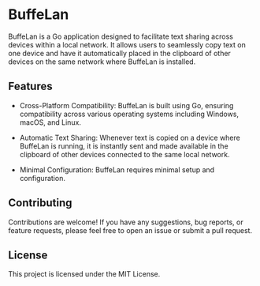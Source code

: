 
# BuffeLan

BuffeLan is a Go application designed to facilitate text sharing across devices within a local network. It allows users to seamlessly copy text on one device and have it automatically placed in the clipboard of other devices on the same network where BuffeLan is installed.

## Features

- Cross-Platform Compatibility: BuffeLan is built using Go, ensuring compatibility across various operating systems including Windows, macOS, and Linux.

- Automatic Text Sharing: Whenever text is copied on a device where BuffeLan is running, it is instantly sent and made available in the clipboard of other devices connected to the same local network.

- Minimal Configuration: BuffeLan requires minimal setup and configuration.

## Contributing

Contributions are welcome! If you have any suggestions, bug reports, or feature requests, please feel free to open an issue or submit a pull request.

## License

This project is licensed under the MIT License.
